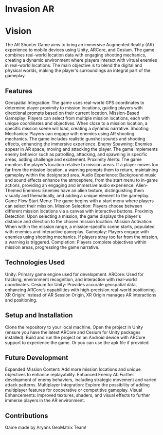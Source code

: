 # Invasion AR
# Vision
The AR Shooter Game aims to bring an immersive Augmented Reality (AR) experience to mobile devices using Unity, ARCore, and Cesium. The game combines real-world location data with engaging shooting mechanics, creating a dynamic environment where players interact with virtual enemies in real-world locations. The main objective is to blend the digital and physical worlds, making the player's surroundings an integral part of the gameplay.

## Features
Geospatial Integration: The game uses real-world GPS coordinates to determine player proximity to mission locations, guiding players with directional prompts based on their current location.
Mission-Based Gameplay: Players can select from multiple mission locations, each with unique coordinates and objectives. When close to a mission location, a specific mission scene will load, creating a dynamic narrative.
Shooting Mechanics: Players can engage with enemies using AR shooting mechanics. The game includes realistic gunshot sounds and shooting effects, enhancing the immersive experience.
Enemy Spawning: Enemies appear in AR space, moving and attacking the player. The game implements enemy behavior such as patrolling, attacking, and spawning in specific areas, adding challenge and excitement.
Proximity Alerts: The game monitors the player’s location relative to mission areas. If a player moves too far from the mission location, a warning prompts them to return, maintaining gameplay within the designated area.
Audio Experience: Background music and sound effects enhance the atmosphere, from the start menu to in-game actions, providing an engaging and immersive audio experience.
Alien-Themed Enemies: Enemies have an alien texture, distinguishing them visually and thematically, and adding a unique element to the gameplay.
Game Flow
Start Menu: The game begins with a start menu where players can select their mission.
Mission Selection: Players choose between different mission locations via a canvas with interactive buttons.
Proximity Detection: Upon selecting a mission, the game displays the player's distance and direction to the chosen mission location.
Mission Activation: When within the mission range, a mission-specific scene starts, populated with enemies and interactive gameplay.
Gameplay: Players engage with enemies using shooting mechanics. If players stray too far from the mission, a warning is triggered.
Completion: Players complete objectives within mission areas, progressing the game narrative.

## Technologies Used
Unity: Primary game engine used for development.
ARCore: Used for tracking, environment recognition, and interaction with real-world coordinates.
Cesium for Unity: Provides accurate geospatial data, enhancing ARCore’s capabilities with high-precision real-world positioning.
XR Origin: Instead of AR Session Origin, XR Origin manages AR interactions and positioning.

## Setup and Installation
Clone the repository to your local machine.
Open the project in Unity (ensure you have the latest ARCore and Cesium for Unity packages installed).
Build and run the project on an Android device with ARCore support to experience the game.
Or you can use the apk file if provided.

## Future Development
Expanded Mission Content: Add more mission locations and unique objectives to enhance replayability.
Enhanced Enemy AI: Further development of enemy behaviors, including strategic movement and varied attack patterns.
Multiplayer Integration: Explore the possibility of adding multiplayer features for cooperative or competitive gameplay.
Visual Enhancements: Improved textures, shaders, and visual effects to further immerse players in the AR environment.

## Contributions
Game made by Aryans GeoMatrix Team!
